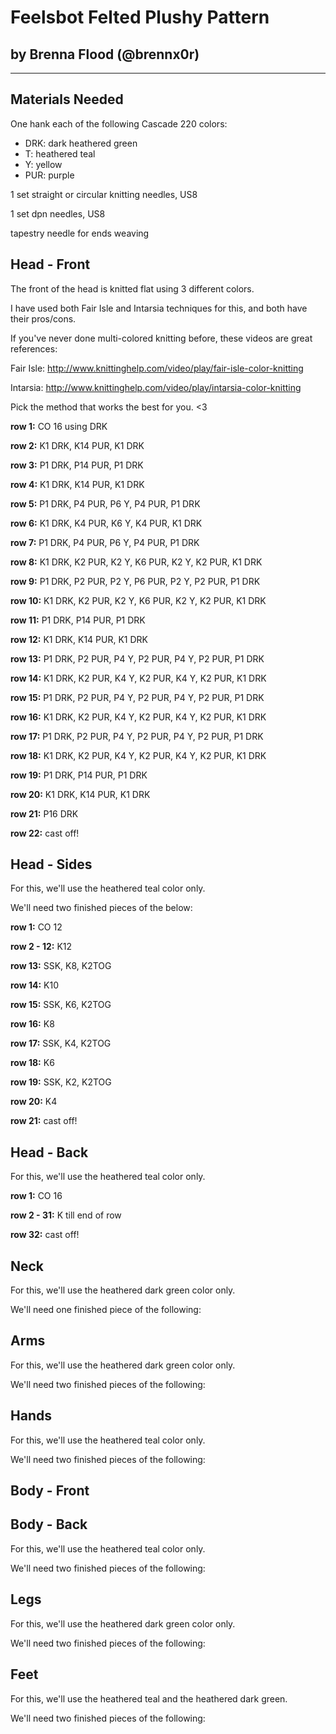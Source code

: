 # Feelsbot Felted Plushy Pattern
## by Brenna Flood (@brennx0r)
-------------------------------

## Materials Needed
One hank each of the following Cascade 220 colors:

* DRK: dark heathered green
* T:   heathered teal
* Y:   yellow
* PUR: purple

1 set straight or circular knitting needles, US8

1 set dpn needles, US8

tapestry needle for ends weaving

## Head - Front

The front of the head is knitted flat using 3 different colors.

I have used both Fair Isle and Intarsia techniques for this, and
both have their pros/cons. 

If you've never done multi-colored knitting before, these videos
are great references:

Fair Isle: http://www.knittinghelp.com/video/play/fair-isle-color-knitting

Intarsia:  http://www.knittinghelp.com/video/play/intarsia-color-knitting

Pick the method that works the best for you. <3

__row 1:__ CO 16 using DRK

__row 2:__ K1 DRK, K14 PUR, K1 DRK

__row 3:__ P1 DRK, P14 PUR, P1 DRK

__row 4:__ K1 DRK, K14 PUR, K1 DRK

__row 5:__ P1 DRK, P4 PUR, P6 Y, P4 PUR, P1 DRK   

__row 6:__ K1 DRK, K4 PUR, K6 Y, K4 PUR, K1 DRK

__row 7:__ P1 DRK, P4 PUR, P6 Y, P4 PUR, P1 DRK

__row 8:__ K1 DRK, K2 PUR, K2 Y, K6 PUR, K2 Y, K2 PUR, K1 DRK

__row 9:__ P1 DRK, P2 PUR, P2 Y, P6 PUR, P2 Y, P2 PUR, P1 DRK

__row 10:__ K1 DRK, K2 PUR, K2 Y, K6 PUR, K2 Y, K2 PUR, K1 DRK

__row 11:__ P1 DRK, P14 PUR, P1 DRK

__row 12:__ K1 DRK, K14 PUR, K1 DRK

__row 13:__ P1 DRK, P2 PUR, P4 Y, P2 PUR, P4 Y, P2 PUR, P1 DRK

__row 14:__ K1 DRK, K2 PUR, K4 Y, K2 PUR, K4 Y, K2 PUR, K1 DRK

__row 15:__ P1 DRK, P2 PUR, P4 Y, P2 PUR, P4 Y, P2 PUR, P1 DRK

__row 16:__ K1 DRK, K2 PUR, K4 Y, K2 PUR, K4 Y, K2 PUR, K1 DRK

__row 17:__ P1 DRK, P2 PUR, P4 Y, P2 PUR, P4 Y, P2 PUR, P1 DRK

__row 18:__ K1 DRK, K2 PUR, K4 Y, K2 PUR, K4 Y, K2 PUR, K1 DRK

__row 19:__ P1 DRK, P14 PUR, P1 DRK

__row 20:__ K1 DRK, K14 PUR, K1 DRK

__row 21:__ P16 DRK

__row 22:__ cast off!

## Head - Sides

For this, we'll use the heathered teal color only.

We'll need two finished pieces of the below:

__row 1:__ CO 12

__row 2 - 12:__ K12

__row 13:__ SSK, K8, K2TOG

__row 14:__ K10

__row 15:__ SSK, K6, K2TOG

__row 16:__ K8

__row 17:__ SSK, K4, K2TOG

__row 18:__ K6

__row 19:__ SSK, K2, K2TOG

__row 20:__ K4

__row 21:__ cast off!



## Head - Back

For this, we'll use the heathered teal color only.

__row 1:__ CO 16

__row 2 - 31:__ K till end of row

__row 32:__ cast off!


## Neck

For this, we'll use the heathered dark green color only.

We'll need one finished piece of the following:

## Arms

For this, we'll use the heathered dark green color only.

We'll need two finished pieces of the following:

## Hands

For this, we'll use the heathered teal color only.

We'll need two finished pieces of the following:

## Body - Front

## Body - Back

For this, we'll use the heathered teal color only.

We'll need two finished pieces of the following:

## Legs

For this, we'll use the heathered dark green color only.

We'll need two finished pieces of the following:

## Feet

For this, we'll use the heathered teal and the heathered dark green.

We'll need two finished pieces of the following:

